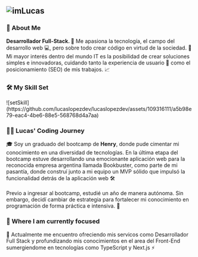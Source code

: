 ## ![imLucas](https://github.com/lucaslopezdev/lucaslopezdev/assets/109316111/6b42517b-23d3-4aa0-902d-5b348c452aa1)
<h3>💫 About Me</h3>
<b>Desarrollador Full-Stack. 💯</b> Me apasiona la tecnología, el campo del desarrollo web 💻, pero sobre todo crear código en virtud de la sociedad. 🚀 Mi mayor interés dentro del mundo IT es la posibilidad de crear soluciones simples e innovadoras, cuidando tanto la experiencia de usuario 🎨 como el posicionamiento (SEO) de mis trabajos. 📈

<h3>🛠️ My Skill Set</h3> 
![setSkill](https://github.com/lucaslopezdev/lucaslopezdev/assets/109316111/a5b98e79-eac4-4be6-88e5-568768d4a7aa)

<h3>👨‍💻 Lucas' Coding Journey</h3>
🎓 Soy un graduado del bootcamp de <b>Henry</b>, donde pude cimentar mi conocimiento en una diversidad de tecnologías. En la última etapa del bootcamp estuve desarrollando una emocionante aplicación web para la reconocida empresa argentina llamada Bookbuster, como parte de mi pasantía, donde construí junto a mi equipo un MVP sólido que impulsó la funcionalidad detrás de la aplicación web 🛠️
<br />
<br />
Previo a ingresar al bootcamp, estudié un año de manera autónoma. Sin embargo, decidí cambiar de estrategia para fortalecer mi conocimiento en programación de forma práctica e intensiva. 💯

<h3>🎯 Where I am currently focused</h3>
🔭 Actualmente me encuentro ofreciendo mis servicos como Desarrollador Full Stack y profundizando mis conocimientos en el area del Front-End sumergiendome en tecnologías como TypeScript y Next.js ⚡
<!--
**lucaslopezdev/lucaslopezdev** is a ✨ _special_ ✨ repository because its `README.md` (this file) appears on your GitHub profile.

Here are some ideas to get you started:

- 🔭 Actualmente me encuentro ofreciendo mis servicos como Desarrollador Full Stack y profundizando mis conocimientos en el area del Front-End sumergiendome en tecnologías como TypeScript y Next.js 
- 🌱 I’m currently learning ...
- 👯 I’m looking to collaborate on ...
- 🤔 I’m looking for help with ...
- 💬 Ask me about ...
- 📫 How to reach me: ...
- 😄 Pronouns: ...
- ⚡ Fun fact: ...
-->
